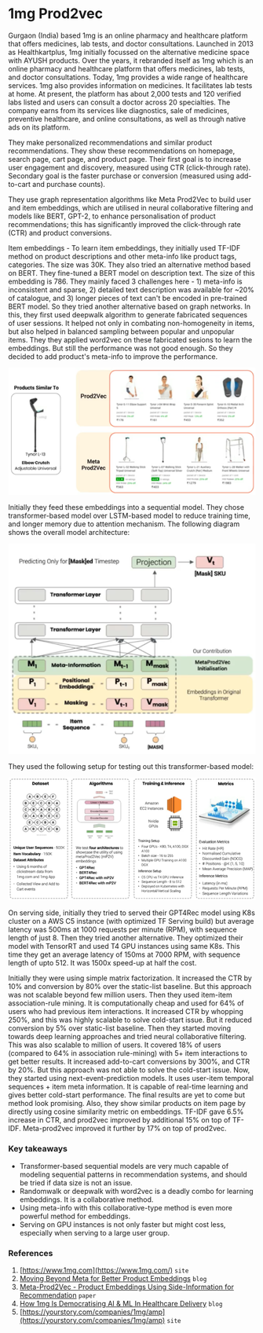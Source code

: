 # 1mg Prod2vec

Gurgaon (India) based 1mg is an online pharmacy and healthcare platform that offers medicines, lab tests, and doctor consultations. Launched in 2013 as Healthkartplus, 1mg initially focussed on the alternative medicine space with AYUSH products. Over the years, it rebranded itself as 1mg which is an online pharmacy and healthcare platform that offers medicines, lab tests, and doctor consultations. Today, 1mg provides a wide range of healthcare services. 1mg also provides information on medicines. It facilitates lab tests at home. At present, the platform has about 2,000 tests and 120 verified labs listed and users can consult a doctor across 20 specialties. The company earns from its services like diagnostics, sale of medicines, preventive healthcare, and online consultations, as well as through native ads on its platform.

They make personalized recommendations and similar product recommendations. They show these recommendations on homepage, search page, cart page, and product page. Their first goal is to increase user engagement and discovery, measured using CTR (click-through rate). Secondary goal is the faster purchase or conversion (measured using add-to-cart and purchase counts).

They use graph representation algorithms like Meta Prod2Vec to build user and item embeddings, which are utilised in neural collaborative filtering and models like BERT, GPT-2, to enhance personalisation of product recommendations; this has significantly improved the click-through rate (CTR) and product conversions.

Item embeddings - To learn item embeddings, they initially used TF-IDF method on product descriptions and other meta-info like product tags, categories. The size was 30K. They also tried an alternative method based on BERT. They fine-tuned a BERT model on description text. The size of this embedding is 786. They mainly faced 3 challenges here - 1) meta-info is inconsistent and sparse, 2) detailed text description was available for ~20% of catalogue, and 3) longer pieces of text can't be encoded in pre-trained BERT model. So they tried another alternative based on graph networks. In this, they first used deepwalk algorithm to generate fabricated sequences of user sessions. It helped not only in combating non-homogeneity in items, but also helped in balanced sampling between popular and unpopular items. They they applied word2vec on these fabricated sesions to learn the embeddings. But still the performance was not good enough. So they decided to add product's meta-info to improve the performance.

![/img/content-concepts-case-studies-raw-case-studies-1mg-prod2vec-untitled.png](/img/content-concepts-case-studies-raw-case-studies-1mg-prod2vec-untitled.png)

Initially they feed these embeddings into a sequential model. They chose transformer-based model over LSTM-based model to reduce training time, and longer memory due to attention mechanism. The following diagram shows the overall model architecture:

![/img/content-concepts-case-studies-raw-case-studies-1mg-prod2vec-untitled-1.png](/img/content-concepts-case-studies-raw-case-studies-1mg-prod2vec-untitled-1.png)

They used the following setup for testing out this transformer-based model:

![/img/content-concepts-case-studies-raw-case-studies-1mg-prod2vec-untitled-2.png](/img/content-concepts-case-studies-raw-case-studies-1mg-prod2vec-untitled-2.png)

On serving side, initially they tried to served their GPT4Rec model using K8s cluster on a AWS C5 instance (with optimized TF Serving build) but average latency was 500ms at 1000 requests per minute (RPM), with sequence length of just 8. Then they tried another alternative. They optimized their model with TensorRT and used T4 GPU instances using same K8s. This time they get an average latency of 150ms at 7000 RPM, with sequence length of upto 512. It was 1500x speed-up at half the cost.

Initially they were using simple matrix factorization. It increased the CTR by 10% and conversion by 80% over the static-list baseline. But this approach was not scalable beyond few million users. Then they used item-item association-rule mining. It is computationally cheap and used for 64% of users who had previous item interactions. It increased CTR by whopping 250%, and this was highly scalable to solve cold-start issue. But it reduced conversion by 5% over static-list baseline. Then they started moving towards deep learning approaches and tried neural collaborative filtering. This was also scalable to million of users. It covered 18% of users (compared to 64% in association rule-mining) with 5+ item interactions to get better results. It increased add-to-cart conversions by 300%, and CTR by 20%. But this approach was not able to solve the cold-start issue. Now, they started using next-event-prediction models. It uses user-item temporal sequences + item meta information. It is capable of real-time learning and gives better cold-start performance. The final results are yet to come but method look promising. Also, they show similar products on item page by directly using cosine similarity metric on embeddings. TF-IDF gave 6.5% increase in CTR, and prod2vec improved by additional 15% on top of TF-IDF. Meta-prod2vec improved it further by 17% on top of prod2vec.

### Key takeaways

- Transformer-based sequential models are very much capable of modeling sequential patterns in recommendation systems, and should be tried if data size is not an issue.
- Randomwalk or deepwalk with word2vec is a deadly combo for learning embeddings. It is a collaborative method.
- Using meta-info with this collaborative-type method is even more powerful method for embeddings.
- Serving on GPU instances is not only faster but might cost less, especially when serving to a large user group.

### References

1. [https://www.1mg.com](https://www.1mg.com/) `site`
2. [Moving Beyond Meta for Better Product Embeddings](https://medium.com/1mgofficial/moving-beyond-meta-better-product-embeddings-for-better-recommendations-fa6dd1578777) `blog`
3. [Meta-Prod2Vec - Product Embeddings Using Side-Information for Recommendation](https://arxiv.org/pdf/1607.07326.pdf) `paper`
4. [How 1mg Is Democratising AI & ML In Healthcare Delivery](https://analyticsindiamag.com/how-1mg-is-democratising-ai-ml-in-healthcare-delivery/) `blog`
5. [https://yourstory.com/companies/1mg/amp](https://yourstory.com/companies/1mg/amp) `site`